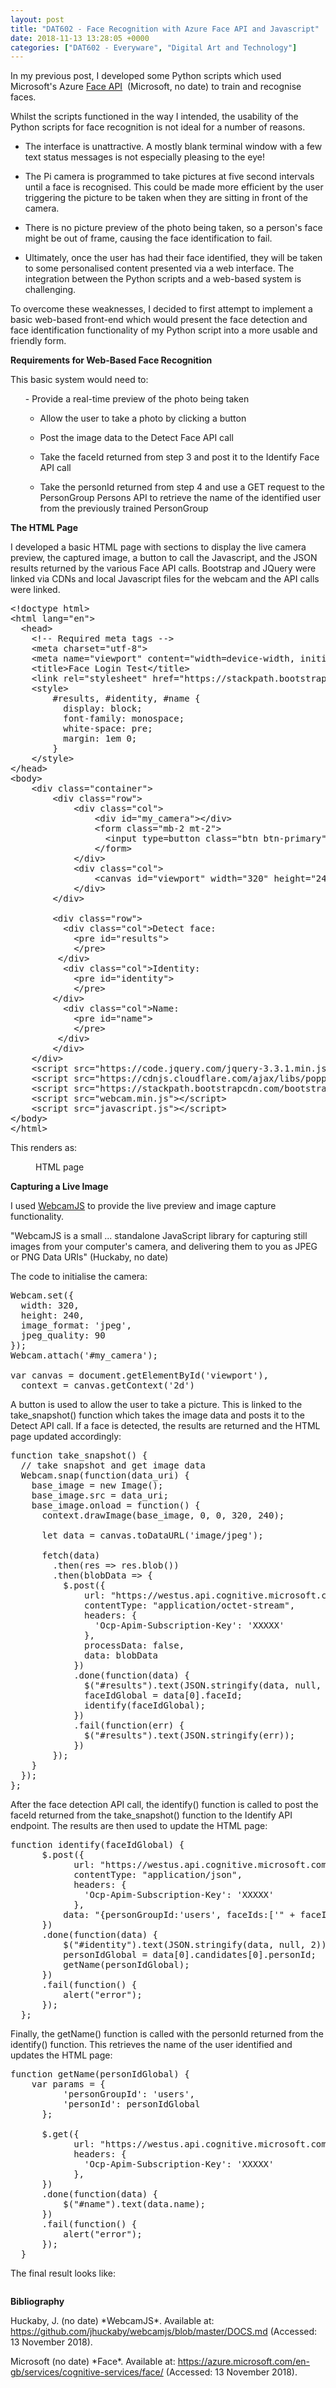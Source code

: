 ```yaml
---
layout: post
title: "DAT602 - Face Recognition with Azure Face API and Javascript"
date: 2018-11-13 13:28:05 +0000
categories: ["DAT602 - Everyware", "Digital Art and Technology"]
---
```


<p>In my previous post, I developed some Python scripts which used Microsoft's Azure <a href="https://azure.microsoft.com/en-us/services/cognitive-services/face/">Face API</a>&nbsp; (Microsoft, no date) to train and recognise faces.</p>

Whilst the scripts functioned in the way I intended, the usability of the Python scripts for face recognition is not ideal for a number of reasons.

- The interface is unattractive. A mostly blank terminal window with a few text status messages is not especially pleasing to the eye!

- The Pi camera is programmed to take pictures at five second intervals until a face is recognised. This could be made more efficient by the user triggering the picture to be taken when they are sitting in front of the camera.

- There is no picture preview of the photo being taken, so a person's face might be out of frame, causing the face identification to fail.

- Ultimately, once the user has had their face identified, they will be taken to some personalised content presented via a web interface. The integration between the Python scripts and a web-based system is challenging.

To overcome these weaknesses, I decided to first attempt to implement a basic web-based front-end which would present the face detection and face identification functionality of my Python script into a more usable and friendly form.

**Requirements for Web-Based Face Recognition**

This basic system would need to:

<ol>- Provide a real-time preview of the photo being taken

- Allow the user to take a photo by clicking a button

- Post the image data to the Detect Face API call

- Take the faceId returned from step 3 and post it to the Identify Face API call

- Take the personId returned from step 4 and use a GET request to the PersonGroup Persons API to retrieve the name of the identified user from the previously trained PersonGroup
</ol>

**The HTML Page**

I developed a basic HTML page with sections to display the live camera preview, the captured image, a button to call the Javascript, and the JSON results returned by the various Face API calls. Bootstrap and JQuery were linked via CDNs and local Javascript files for the webcam and the API calls were linked.

<pre class="EnlighterJSRAW" data-enlighter-language="html" data-enlighter-theme="" data-enlighter-highlight="" data-enlighter-linenumbers="" data-enlighter-lineoffset="" data-enlighter-title="" data-enlighter-group="">&lt;!doctype html>
&lt;html lang="en">
  &lt;head>
    &lt;!-- Required meta tags -->
    &lt;meta charset="utf-8">
    &lt;meta name="viewport" content="width=device-width, initial-scale=1, shrink-to-fit=no">
    &lt;title>Face Login Test&lt;/title>
    &lt;link rel="stylesheet" href="https://stackpath.bootstrapcdn.com/bootstrap/4.1.3/css/bootstrap.min.css">
    &lt;style>
        #results, #identity, #name {
          display: block;
          font-family: monospace;
          white-space: pre;
          margin: 1em 0;
        }
    &lt;/style>
&lt;/head>
&lt;body>
    &lt;div class="container">
        &lt;div class="row">
            &lt;div class="col">
                &lt;div id="my_camera">&lt;/div>
                &lt;form class="mb-2 mt-2">
                  &lt;input type=button class="btn btn-primary" value="Take Snapshot" onClick="take_snapshot()">
                &lt;/form>
            &lt;/div>
            &lt;div class="col">
                &lt;canvas id="viewport" width="320" height="240">&lt;/canvas>
            &lt;/div>
        &lt;/div>
        
        &lt;div class="row">
          &lt;div class="col">Detect face:
            &lt;pre id="results">
            &lt;/pre>
         &lt;/div>
          &lt;div class="col">Identity:
            &lt;pre id="identity">
            &lt;/pre>
        &lt;/div>
          &lt;div class="col">Name:
            &lt;pre id="name">
            &lt;/pre>
         &lt;/div>
        &lt;/div>
    &lt;/div>
    &lt;script src="https://code.jquery.com/jquery-3.3.1.min.js">&lt;/script>
    &lt;script src="https://cdnjs.cloudflare.com/ajax/libs/popper.js/1.14.3/umd/popper.min.js">&lt;/script>
    &lt;script src="https://stackpath.bootstrapcdn.com/bootstrap/4.1.3/js/bootstrap.min.js">&lt;/script>
    &lt;script src="webcam.min.js">&lt;/script>
    &lt;script src="javascript.js">&lt;/script>
&lt;/body>
&lt;/html></pre>

This renders as:

<figure><a href="{{ site.baseurl }}/wp-content/uploads/2023/05/face_login_html.png"><img src="https://www.circleseven.co.uk/wp-content/uploads/2023/05/face_login_html.png" alt="" class="wp-image-938"/ loading="lazy"></a><figcaption>HTML page</figcaption></figure>

**Capturing a Live Image**

<p>I used <a href="https://github.com/jhuckaby/webcamjs/blob/master/DOCS.md">WebcamJS</a>&nbsp;to provide the live preview and image capture functionality.</p>

"WebcamJS is a small ... standalone JavaScript library for capturing still images from your computer's camera, and delivering them to you as JPEG or PNG&nbsp;Data URIs" (Huckaby, no date)

The code to initialise the camera:

<pre class="EnlighterJSRAW" data-enlighter-language="js" data-enlighter-theme="" data-enlighter-highlight="" data-enlighter-linenumbers="" data-enlighter-lineoffset="" data-enlighter-title="" data-enlighter-group="">Webcam.set({
  width: 320,
  height: 240,
  image_format: 'jpeg',
  jpeg_quality: 90
});
Webcam.attach('#my_camera');

var canvas = document.getElementById('viewport'),
  context = canvas.getContext('2d')</pre>

A button is used to allow the user to take a picture. This is linked to the take_snapshot() function which takes the image data and posts it to the Detect API call. If a face is detected, the results are returned and the HTML page updated accordingly:

<pre class="EnlighterJSRAW" data-enlighter-language="js" data-enlighter-theme="" data-enlighter-highlight="" data-enlighter-linenumbers="" data-enlighter-lineoffset="" data-enlighter-title="" data-enlighter-group="">function take_snapshot() {
  // take snapshot and get image data
  Webcam.snap(function(data_uri) {
    base_image = new Image();
    base_image.src = data_uri;
    base_image.onload = function() {
      context.drawImage(base_image, 0, 0, 320, 240);

      let data = canvas.toDataURL('image/jpeg');

      fetch(data)
        .then(res => res.blob())
        .then(blobData => {
          $.post({
              url: "https://westus.api.cognitive.microsoft.com/face/v1.0/detect",
              contentType: "application/octet-stream",
              headers: {
                'Ocp-Apim-Subscription-Key': 'XXXXX'
              },
              processData: false,
              data: blobData
            })
            .done(function(data) {
              $("#results").text(JSON.stringify(data, null, 2));
              faceIdGlobal = data[0].faceId;
              identify(faceIdGlobal);
            })
            .fail(function(err) {
              $("#results").text(JSON.stringify(err));
            })
        });
    }
  });
};</pre>

After the face detection API call, the identify() function is called to post the faceId returned from the take_snapshot() function to the Identify API endpoint. The results are then used to update the HTML page:

<pre class="EnlighterJSRAW" data-enlighter-language="js" data-enlighter-theme="" data-enlighter-highlight="" data-enlighter-linenumbers="" data-enlighter-lineoffset="" data-enlighter-title="" data-enlighter-group="">function identify(faceIdGlobal) {
      $.post({
            url: "https://westus.api.cognitive.microsoft.com/face/v1.0/identify",
            contentType: "application/json",
            headers: {
              'Ocp-Apim-Subscription-Key': 'XXXXX'
            },
          data: "{personGroupId:'users', faceIds:['" + faceIdGlobal + "'], confidenceThreshold: '.5'}"
      })
      .done(function(data) {
          $("#identity").text(JSON.stringify(data, null, 2));
          personIdGlobal = data[0].candidates[0].personId;
          getName(personIdGlobal);
      })
      .fail(function() {
          alert("error");
      });
  };</pre>

Finally, the getName() function is called with the personId returned from the identify() function. This retrieves the name of the user identified and updates the HTML page:

<pre class="EnlighterJSRAW" data-enlighter-language="js" data-enlighter-theme="" data-enlighter-highlight="" data-enlighter-linenumbers="" data-enlighter-lineoffset="" data-enlighter-title="" data-enlighter-group="">function getName(personIdGlobal) {
    var params = {
          'personGroupId': 'users',
          'personId': personIdGlobal
      };

      $.get({
            url: "https://westus.api.cognitive.microsoft.com/face/v1.0/persongroups/users/persons/" + personIdGlobal,
            headers: {
              'Ocp-Apim-Subscription-Key': 'XXXXX'
            },
      })
      .done(function(data) {
          $("#name").text(data.name);
      })
      .fail(function() {
          alert("error");
      });
  }</pre>

The final result looks like:

<figure><a href="{{ site.baseurl }}/wp-content/uploads/2023/05/matthew_result-1.png"><img src="https://www.circleseven.co.uk/wp-content/uploads/2023/05/matthew_result-1.png" alt="" class="wp-image-939"/ loading="lazy"></a></figure>

**Bibliography**

<p>Huckaby, J. (no date)&nbsp;*WebcamJS*. Available at: <a href="https://github.com/jhuckaby/webcamjs/blob/master/DOCS.md">https://github.com/jhuckaby/webcamjs/blob/master/DOCS.md</a>&nbsp;(Accessed: 13 November 2018).</p>

<p>Microsoft (no date) *Face*. Available at: <a href="https://azure.microsoft.com/en-gb/services/cognitive-services/face/">https://azure.microsoft.com/en-gb/services/cognitive-services/face/</a> (Accessed: 13 November 2018).</p>
